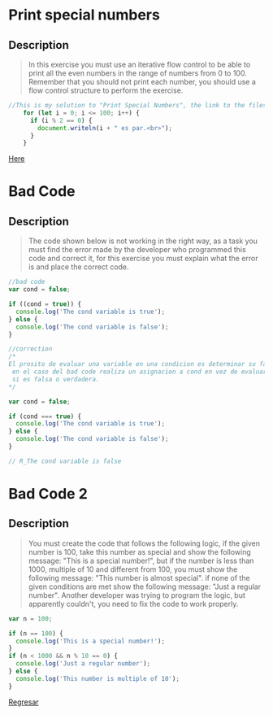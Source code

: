 # Print special numbers

## Description

>In this exercise you must use an iterative flow control to be able to print all the even numbers in the range of numbers from 0 to 100. Remember that you should not print each number, you should use a flow control structure to perform the exercise.

``` JavaScript
//This is my solution to "Print Special Numbers", the link to the files is below the code
    for (let i = 0; i <= 100; i++) {
      if (i % 2 == 0) {
        document.writeln(i + " es par.<br>");
      }
    }
```

[Here](/src/week_01/21-07-2022/assets/SpecialNumbers.js)

# Bad Code

## Description

>The code shown below is not working in the right way, as a task you must find the error made by the developer who programmed this code and correct it, for this exercise you must explain what the error is and place the correct code.

```JavaScript
//bad code
var cond = false;

if ((cond = true)) {
  console.log('The cond variable is true');
} else {
  console.log('The cond variable is false');
}

//correction
/*
El prosito de evaluar una variable en una condicion es determinar su falsedad o veracidad,
 en el caso del bad code realiza un asignacion a cond en vez de evaluar cond para determinar 
 si es falsa o verdadera.
*/

var cond = false;

if (cond === true) {
  console.log('The cond variable is true');
} else {
  console.log('The cond variable is false');
}

// R_The cond variable is false
```

# Bad Code 2

## Description

>You must create the code that follows the following logic, if the given number is 100, take this number as special and show the following message: "This is a special number!", but if the number is less than 1000, multiple of 10 and different from 100, you must show the following message: "This number is almost special". if none of the given conditions are met show the following message: "Just a regular number". Another developer was trying to program the logic, but apparently couldn't, you need to fix the code to work properly.

```JavaScript
var n = 100;

if (n == 100) {
  console.log('This is a special number!');
}
if (n < 1000 && n % 10 == 0) {
  console.log('Just a regular number');
} else {
  console.log('This number is multiple of 10');
}
```

[Regresar](/README.md)
